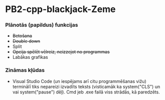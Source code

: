 # PB2-cpp-blackjack-Zeme
### Plānotās (papildus) funkcijas
- ~~Betošana~~
- ~~Double down~~
- Split
- ~~Opcija spēlēt vēlreiz, neizzejot no programmas~~
- Labākas grafikas
### Zināmas kļūdas
- Visual Studio Code (un iespējams arī citu programmēšanas vižu) terminālī tiks nepareizi izvadīts teksts (visticamāk ka system("CLS") un vai system("pause") dēļ). Cmd jeb .exe failā viss strādās, kā paredzēts.
